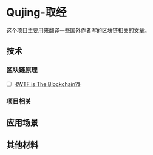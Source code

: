 # Qujing-取经
这个项目主要用来翻译一些国外作者写的区块链相关的文章。

## 技术
### 区块链原理

- [ ] [《WTF is The Blockchain?》](./posts/principle/wtf_is_the_blockchain.md)

### 项目相关
## 应用场景
## 其他材料
